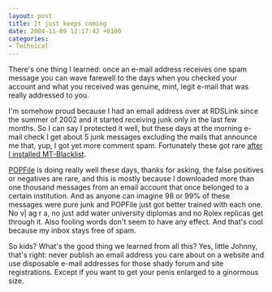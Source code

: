 ```yaml
---
layout: post
title: It just keeps coming
date: 2004-11-09 12:17:42 +0100
categories:
- Technical
---
```

There's one thing I learned: once an e-mail address receives one spam message you can wave farewell to the days when you checked your account and what you received was genuine, mint, legit e-mail that was really addressed to you.

I'm somehow proud because I had an email address over at RDSLink since the summer of 2002 and it started receiving junk only in the last few months. So I can say I protected it well, but these days at the morning e-mail check I get about 5 junk messages excluding the mails that announce me that, yup, I got yet more comment spam. Fortunately these got rare [after I installed MT-Blacklist](http://www.rusiczki.net/2004/11/01/mt-3121-dynamic-pages-and-the-return-of-the-blacklist/).

[POPFile](http://popfile.sourceforge.net/) is doing really well these days, thanks for asking, the false positives or negatives are rare, and this is mostly because I downloaded more than one thousand messages from an email account that once belonged to a certain institution. And as anyone can imagine 98 or 99% of these messages were pure junk and POPFile just got better trained with each one. No v\| ag r a, no just add water university diplomas and no Rolex replicas get through it. Also fooling words don't seem to have any effect. And that's cool because my inbox stays free of spam.

So kids? What's the good thing we learned from all this? Yes, little Johnny, that's right: never publish an email address you care about on a website and use disposable e-mail addresses for those shady forum and site registrations. Except if you want to get your penis enlarged to a ginormous size.
